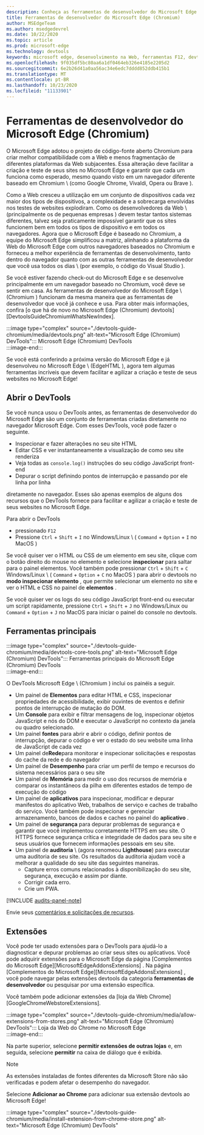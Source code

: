 ```yaml
---
description: Conheça as ferramentas de desenvolvedor do Microsoft Edge (Chromium)
title: Ferramentas de desenvolvedor do Microsoft Edge (Chromium)
author: MSEdgeTeam
ms.author: msedgedevrel
ms.date: 10/22/2020
ms.topic: article
ms.prod: microsoft-edge
ms.technology: devtools
keywords: microsoft edge, desenvolvimento na Web, ferramentas F12, devtools
ms.openlocfilehash: 9f035df5bc80aa6a1df0464eb326e4185e2205d2
ms.sourcegitcommit: 6e2b26d41a0aa56ac34e6edc7dddd852ddb415b1
ms.translationtype: MT
ms.contentlocale: pt-BR
ms.lasthandoff: 10/23/2020
ms.locfileid: "11133901"
---
```

# Ferramentas de desenvolvedor do Microsoft Edge (Chromium)  

O Microsoft Edge adotou o projeto de código-fonte aberto Chromium para criar melhor compatibilidade com a Web e menos fragmentação de diferentes plataformas da Web subjacentes.  Essa alteração deve facilitar a criação e teste de seus sites no Microsoft Edge e garantir que cada um funciona como esperado, mesmo quando visto em um navegador diferente baseado em Chromium \ (como Google Chrome, Vivaldi, Opera ou Brave \).  

Como a Web cresceu a utilização em um conjunto de dispositivos cada vez maior dos tipos de dispositivos, a complexidade e a sobrecarga envolvidas nos testes de websites explodiram. Como os desenvolvedores da Web \ (principalmente os de pequenas empresas \) devem testar tantos sistemas diferentes, talvez seja praticamente impossível garantir que os sites funcionem bem em todos os tipos de dispositivo e em todos os navegadores.  Agora que o Microsoft Edge é baseado no Chromium, a equipe do Microsoft Edge simplificou a matriz, alinhando a plataforma da Web do Microsoft Edge com outros navegadores baseados no Chromium e forneceu a melhor experiência de ferramentas de desenvolvimento, tanto dentro do navegador quanto com as outras ferramentas de desenvolvedor que você usa todos os dias \ (por exemplo, o código do Visual Studio \).  

Se você estiver fazendo check-out do Microsoft Edge e se desenvolve principalmente em um navegador baseado no Chromium, você deve se sentir em casa.  As ferramentas de desenvolvedor do Microsoft Edge \ (Chromium \) funcionam da mesma maneira que as ferramentas de desenvolvedor que você já conhece e usa.  Para obter mais informações, confira [o que há de novo no Microsoft Edge (Chromium) devtools][DevtoolsGuideChromiumWhatsNewIndex].  

:::image type="complex" source="./devtools-guide-chromium/media/devtools.png" alt-text="Microsoft Edge (Chromium) DevTools":::
   Microsoft Edge (Chromium) DevTools  
:::image-end:::  

Se você está conferindo a próxima versão do Microsoft Edge e já desenvolveu no Microsoft Edge \ (EdgeHTML \), agora tem algumas ferramentas incríveis que devem facilitar e agilizar a criação e teste de seus websites no Microsoft Edge!  

## Abrir o DevTools  

Se você nunca usou o DevTools antes, as ferramentas de desenvolvedor do Microsoft Edge são um conjunto de ferramentas criadas diretamente no navegador Microsoft Edge.  Com esses DevTools, você pode fazer o seguinte.  

*   Inspecionar e fazer alterações no seu site HTML  
*   Editar CSS e ver instantaneamente a visualização de como seu site renderiza  
*   Veja todas as `console.log()` instruções do seu código JavaScript front-end  
*   Depurar o script definindo pontos de interrupção e passando por ele linha por linha  

diretamente no navegador.  Esses são apenas exemplos de alguns dos recursos que o DevTools fornece para facilitar e agilizar a criação e teste de seus websites no Microsoft Edge.  

Para abrir o DevTools  

*   pressionado `F12` 
*   Pressione `Ctrl` + `Shift` + `I` no Windows/Linux \ ( `Command` + `Option` + `I` no MacOS \)  

Se você quiser ver o HTML ou CSS de um elemento em seu site, clique com o botão direito do mouse no elemento e selecione **inspecionar** para saltar para o painel elementos.  Você também pode pressionar `Ctrl` + `Shift` + `C` Windows/Linux \ ( `Command` + `Option` + `C` no MacOS \) para abrir o devtools no **modo inspecionar elemento** , que permite selecionar um elemento no site e ver o HTML e CSS no painel de **elementos** .  

Se você quiser ver os logs do seu código JavaScript front-end ou executar um script rapidamente, pressione `Ctrl` + `Shift` + `J` no Windows/Linux ou `Command` + `Option` + `J` no MacOS para iniciar o painel do console no devtools.  

## Ferramentas principais  

:::image type="complex" source="./devtools-guide-chromium/media/devtools-core-tools.png" alt-text="Microsoft Edge (Chromium) DevTools":::
   Ferramentas principais do Microsoft Edge (Chromium) DevTools  
:::image-end::: 

O DevTools Microsoft Edge \ (Chromium \) inclui os painéis a seguir.  

*   Um painel de **Elementos** para editar HTML e CSS, inspecionar propriedades de acessibilidade, exibir ouvintes de eventos e definir pontos de interrupção de mutação do DOM.  
*   Um **Console** para exibir e filtrar mensagens de log, inspecionar objetos JavaScript e nós do DOM e executar o JavaScript no contexto da janela ou quadro selecionado.  
*   Um painel **fontes** para abrir e abrir o código, definir pontos de interrupção, depurar o código e ver o estado do seu website uma linha de JavaScript de cada vez  
*   Um painel de**Rede**para monitorar e inspecionar solicitações e respostas do cache da rede e do navegador   
*   Um painel de **Desempenho** para criar um perfil de tempo e recursos do sistema necessários para o seu site  
*   Um painel de **Memória** para medir o uso dos recursos de memória e comparar os instantâneos da pilha em diferentes estados de tempo de execução do código  
*   Um painel de **aplicativos** para inspecionar, modificar e depurar manifestos do aplicativo Web, trabalhos de serviço e caches de trabalho do serviço.  Você também pode inspecionar e gerenciar armazenamento, bancos de dados e caches no painel do **aplicativo** .  
*   Um painel de **segurança** para depurar problemas de segurança e garantir que você implementou corretamente HTTPS em seu site.  O HTTPS fornece segurança crítica e integridade de dados para seu site e seus usuários que fornecem informações pessoais em seu site.  
*   Um painel de **auditoria** \ (agora renomeou **Lighthouse**\) para executar uma auditoria de seu site.  Os resultados da auditoria ajudam você a melhorar a qualidade do seu site das seguintes maneiras.  
    *   Capture erros comuns relacionados à disponibilização do seu site, segurança, execução e assim por diante.  
    *   Corrigir cada erro.  
    *   Crie um PWA.  

[!INCLUDE [audits-panel-note](./devtools-guide-chromium/includes/audits-panel-note.md)]  

Envie seus [comentários e solicitações de recursos](#getting-in-touch-with-the-microsoft-edge-devtools-team).  

## Extensões  

Você pode ter usado extensões para o DevTools para ajudá-lo a diagnosticar e depurar problemas ao criar seus sites ou aplicativos.  Você pode adquirir extensões para o Microsoft Edge da página [Complementos do Microsoft Edge][MicrosoftEdgeAddonsExtensions] .  Na página [Complementos do Microsoft Edge][MicrosoftEdgeAddonsExtensions] , você pode navegar pelas extensões devtools da categoria **ferramentas de desenvolvedor** ou pesquisar por uma extensão específica.  

Você também pode adicionar extensões da [loja da Web Chrome][GoogleChromeWebstoreExtensions].  

:::image type="complex" source="./devtools-guide-chromium/media/allow-extensions-from-stores.png" alt-text="Microsoft Edge (Chromium) DevTools":::
   Loja da Web do Chrome no Microsoft Edge  
:::image-end:::  

Na parte superior, selecione **permitir extensões de outras lojas** e, em seguida, selecione **permitir** na caixa de diálogo que é exibida.  

> [!NOTE]
> As extensões instaladas de fontes diferentes da Microsoft Store não são verificadas e podem afetar o desempenho do navegador.  

Selecione **Adicionar ao Chrome** para adicionar sua extensão devtools ao Microsoft Edge!  

:::image type="complex" source="./devtools-guide-chromium/media/install-extension-from-chrome-store.png" alt-text="Microsoft Edge (Chromium) DevTools"  
